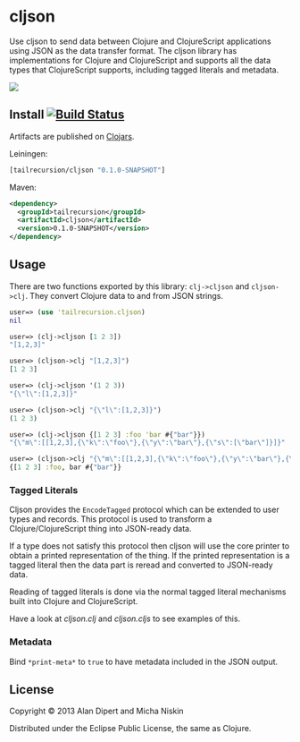 # cljson

Use cljson to send data between Clojure and ClojureScript applications using JSON
as the data transfer format. The cljson library has implementations for Clojure and
ClojureScript and supports all the data types that ClojureScript supports, including
tagged literals and metadata.

<img src="https://docs.google.com/a/thefreshdiet.com/spreadsheet/oimg?key=0AveuiOwXIG2PdEFRYXo0RV9YTjIwa1lPaDVNSzU1M1E&oid=3&zx=s5l36ctb1ru3" />

## Install [![Build Status](https://travis-ci.org/tailrecursion/cljson.png?branch=master)](https://travis-ci.org/tailrecursion/cljson)

Artifacts are published on [Clojars](http://clojars.org/tailrecursion/cljson).

Leiningen:
```clojure
[tailrecursion/cljson "0.1.0-SNAPSHOT"]
```

Maven:
```xml
<dependency>
  <groupId>tailrecursion</groupId>
  <artifactId>cljson</artifactId>
  <version>0.1.0-SNAPSHOT</version>
</dependency>
```

## Usage

There are two functions exported by this library: `clj->cljson` and `cljson->clj`.
They convert Clojure data to and from JSON strings.

```clojure
user=> (use 'tailrecursion.cljson)
nil

user=> (clj->cljson [1 2 3])
"[1,2,3]"

user=> (cljson->clj "[1,2,3]")
[1 2 3]

user=> (clj->cljson '(1 2 3))
"{\"l\":[1,2,3]}"

user=> (cljson->clj "{\"l\":[1,2,3]}")
(1 2 3)

user=> (clj->cljson {[1 2 3] :foo 'bar #{"bar"}})
"{\"m\":[[1,2,3],{\"k\":\"foo\"},{\"y\":\"bar\"},{\"s\":[\"bar\"]}]}"

user=> (cljson->clj "{\"m\":[[1,2,3],{\"k\":\"foo\"},{\"y\":\"bar\"},{\"s\":[\"bar\"]}]}")
{[1 2 3] :foo, bar #{"bar"}}
```

### Tagged Literals

Cljson provides the `EncodeTagged` protocol which can be extended to user types
and records. This protocol is used to transform a Clojure/ClojureScript thing into
JSON-ready data.

If a type does not satisfy this protocol then cljson will use the core printer to
obtain a printed representation of the thing. If the printed representation is a
tagged literal then the data part is reread and converted to JSON-ready data.

Reading of tagged literals is done via the normal tagged literal mechanisms built
into Clojure and ClojureScript.

Have a look at _cljson.clj_ and _cljson.cljs_ to see examples of this.

### Metadata

Bind `*print-meta*` to `true` to have metadata included in the JSON output.

## License

Copyright © 2013 Alan Dipert and Micha Niskin

Distributed under the Eclipse Public License, the same as Clojure.
